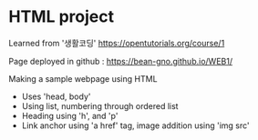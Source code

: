# HTML project

Learned from '생활코딩' https://opentutorials.org/course/1

Page deployed in github : https://bean-gno.github.io/WEB1/

Making a sample webpage using HTML

- Uses 'head, body'
- Using list, numbering through ordered list
- Heading using 'h', and 'p'
- Link anchor using 'a href' tag, image addition using 'img src'
